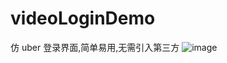 # videoLoginDemo
仿 uber 登录界面,简单易用,无需引入第三方
![image](https://github.com/sfmDev/videoLoginDemo/blob/master/animation.gif)   
